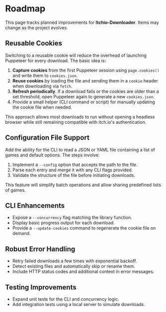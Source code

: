 # Roadmap

This page tracks planned improvements for **Itchio-Downloader**. Items may change as the project evolves.

## Reusable Cookies

Switching to a reusable cookie will reduce the overhead of launching Puppeteer for every download. The basic idea is:

1. **Capture cookies** from the first Puppeteer session using `page.cookies()` and write them to `cookies.json`.
2. **Reuse cookies** by loading the file and sending them in a `cookie` header when downloading via `fetch`.
3. **Refresh periodically**. If a download fails or the cookies are older than a set threshold, open Puppeteer again to generate a new `cookies.json`.
4. Provide a small helper (CLI command or script) for manually updating the cookie file when needed.

This approach allows most downloads to run without opening a headless browser while still remaining compatible with itch.io's authentication.


## Configuration File Support

Add the ability for the CLI to read a JSON or YAML file containing a list of games and default options. The steps involve:

1. Implement a `--config` option that accepts the path to the file.
2. Parse each entry and merge it with any CLI flags provided.
3. Validate the structure of the file before initiating downloads.

This feature will simplify batch operations and allow sharing predefined lists of games.

## CLI Enhancements

- Expose a `--concurrency` flag matching the library function.
- Display basic progress output for each download.
- Provide a `--update-cookies` command to regenerate the cookie file on demand.

## Robust Error Handling

- Retry failed downloads a few times with exponential backoff.
- Detect existing files and automatically skip or rename them.
- Include HTTP status codes and additional context in error messages.

## Testing Improvements

- Expand unit tests for the CLI and concurrency logic.
- Add integration tests using a local server to simulate downloads.
